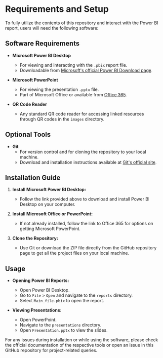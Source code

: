 # Requirements and Setup

To fully utilize the contents of this repository and interact with the Power BI report, users will need the following software:

## Software Requirements

- **Microsoft Power BI Desktop**
  - For viewing and interacting with the `.pbix` report file.
  - Downloadable from [Microsoft's official Power BI Download page](https://powerbi.microsoft.com/downloads/).

- **Microsoft PowerPoint**
  - For viewing the presentation `.pptx` file.
  - Part of Microsoft Office or available from [Office 365](https://www.office.com/).

- **QR Code Reader**
  - Any standard QR code reader for accessing linked resources through QR codes in the `images` directory.

## Optional Tools

- **Git**
  - For version control and for cloning the repository to your local machine.
  - Download and installation instructions available at [Git's official site](https://git-scm.com/).

## Installation Guide

1. **Install Microsoft Power BI Desktop:**
   - Follow the link provided above to download and install Power BI Desktop on your computer.

2. **Install Microsoft Office or PowerPoint:**
   - If not already installed, follow the link to Office 365 for options on getting Microsoft PowerPoint.

3. **Clone the Repository:**
   - Use Git or download the ZIP file directly from the GitHub repository page to get all the project files on your local machine.

## Usage

- **Opening Power BI Reports:**
  - Open Power BI Desktop.
  - Go to `File` > `Open` and navigate to the `reports` directory.
  - Select `Main_file.pbix` to open the report.

- **Viewing Presentations:**
  - Open PowerPoint.
  - Navigate to the `presentations` directory.
  - Open `Presentation.pptx` to view the slides.

For any issues during installation or while using the software, please check the official documentation of the respective tools or open an issue in this GitHub repository for project-related queries.


